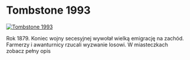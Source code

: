Tombstone 1993 
=============
[![Tombstone 1993 ](http://vidos.pl/images/player.gif)](http://vidos.pl/tombstone-1993)

 Rok 1879. Koniec wojny secesyjnej wywołał wielką emigrację na zachód. Farmerzy i awanturnicy rzucali wyzwanie losowi. W miasteczkach zobacz pełny opis
